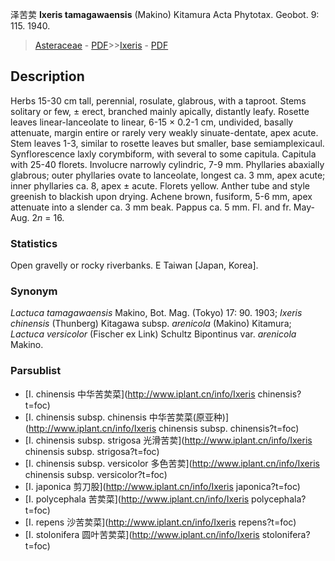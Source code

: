 泽苦荬 **Ixeris tamagawaensis** (Makino) Kitamura Acta Phytotax. Geobot. 9: 115. 1940.

> [Asteraceae](http://www.iplant.cn/info/Asteraceae?t=foc) - [PDF](http://www.iplant.cn/foc/pdf/Asteraceae.pdf)>>[Ixeris](http://www.iplant.cn/info/Ixeris?t=foc) - [PDF](http://www.iplant.cn/foc/pdf/Ixeris.pdf)

## Description

Herbs 15-30 cm tall, perennial, rosulate, glabrous, with a taproot. Stems solitary or few, ± erect, branched mainly apically, distantly leafy. Rosette leaves linear-lanceolate to linear, 6-15 × 0.2-1 cm, undivided, basally attenuate, margin entire or rarely very weakly sinuate-dentate, apex acute. Stem leaves 1-3, similar to rosette leaves but smaller, base semiamplexicaul. Synflorescence laxly corymbiform, with several to some capitula. Capitula with 25-40 florets. Involucre narrowly cylindric, 7-9 mm. Phyllaries abaxially glabrous; outer phyllaries ovate to lanceolate, longest ca. 3 mm, apex acute; inner phyllaries ca. 8, apex ± acute. Florets yellow. Anther tube and style greenish to blackish upon drying. Achene brown, fusiform, 5-6 mm, apex attenuate into a slender ca. 3 mm beak. Pappus ca. 5 mm. Fl. and fr. May-Aug. 2*n* = 16.

### Statistics
Open gravelly or rocky riverbanks. E Taiwan [Japan, Korea].

### Synonym
*Lactuca tamagawaensis* Makino, Bot. Mag. (Tokyo) 17: 90. 1903; *Ixeris chinensis* (Thunberg) Kitagawa subsp. *arenicola* (Makino) Kitamura; *Lactuca versicolor* (Fischer ex Link) Schultz Bipontinus var. *arenicola* Makino.

### Parsublist

* [I.  chinensis  中华苦荬菜](http://www.iplant.cn/info/Ixeris chinensis?t=foc)
* [I.  chinensis subsp. chinensis  中华苦荬菜(原亚种)](http://www.iplant.cn/info/Ixeris chinensis subsp. chinensis?t=foc)
* [I.  chinensis subsp. strigosa  光滑苦荬](http://www.iplant.cn/info/Ixeris chinensis subsp. strigosa?t=foc)
* [I.  chinensis subsp. versicolor  多色苦荬](http://www.iplant.cn/info/Ixeris chinensis subsp. versicolor?t=foc)
* [I.  japonica  剪刀股](http://www.iplant.cn/info/Ixeris japonica?t=foc)
* [I.  polycephala  苦荬菜](http://www.iplant.cn/info/Ixeris polycephala?t=foc)
* [I.  repens  沙苦荬菜](http://www.iplant.cn/info/Ixeris repens?t=foc)
* [I.  stolonifera  圆叶苦荬菜](http://www.iplant.cn/info/Ixeris stolonifera?t=foc)
